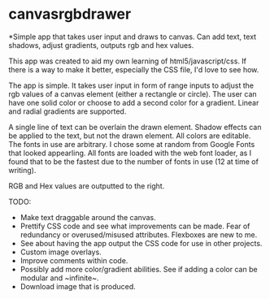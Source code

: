 # canvasrgbdrawer
*Simple app that takes user input and draws to canvas. Can add text, text shadows, adjust gradients, outputs rgb and hex values.

This app was created to aid my own learning of html5/javascript/css. If there is a way to make it better, especially the CSS file, I'd love to see how.

The app is simple. It takes user input in form of range inputs to adjust the rgb values of a canvas element (either a rectangle or circle).
The user can have one solid color or choose to add a second color for a gradient. Linear and radial gradients are supported.

A single line of text can be overlain the drawn element. Shadow effects can be applied to the text, but not the drawn element. All colors are editable.
The fonts in use are arbitrary. I chose some at random from Google Fonts that looked appearling. All fonts are loaded with the web font loader,
as I found that to be the fastest due to the number of fonts in use (12 at time of writing).

RGB and Hex values are outputted to the right.

TODO:
- Make text draggable around the canvas.
- Prettify CSS code and see what improvements can be made. Fear of redundancy or overused/misused attributes. Flexboxes are new to me.
- See about having the app output the CSS code for use in other projects. 
- Custom image overlays.
- Improve comments within code.
- Possibly add more color/gradient abilities. See if adding a color can be modular and ~infinite~.
- Download image that is produced.
